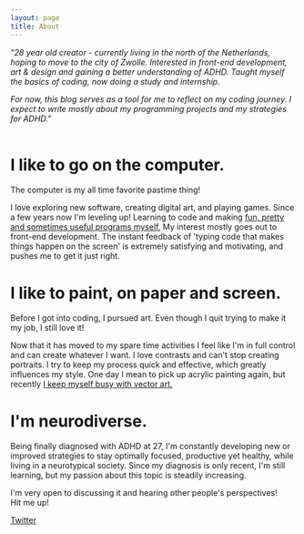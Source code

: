 ```yaml
---
layout: page
title: About
---
```

*"28 year old creator - currently living in the north of the Netherlands, hoping to move to the city of Zwolle. Interested in front-end development, art & design and gaining a better understanding of ADHD. Taught myself the basics of coding, now doing a study and internship.*

*For now, this blog serves as a tool for me to reflect on my coding journey. I expect to write mostly about my programming projects and my strategies for ADHD."*  
&nbsp;
&nbsp;
# I like to go on the computer.
The computer is my all time favorite pastime thing! 

I love exploring new software, creating digital art, and playing games. Since a few years now I'm leveling up! Learning to code and making [fun, pretty and sometimes useful programs myself.](https://github.com/Kompjoeter) My interest mostly goes out to front-end development. The instant feedback of 'typing code that makes things happen on the screen' is extremely satisfying and motivating, and pushes me to get it just right.

# I like to paint, on paper and screen.

Before I got into coding, I pursued art. Even though I quit trying to make it my job, I still love it! 

Now that it has moved to my spare time activities I feel like I'm in full control and can create whatever I want. I love contrasts and can't stop creating portraits. I try to keep my process quick and effective, which greatly influences my style. One day I mean to pick up acrylic painting again, but recently [I keep myself busy with vector art.](https://www.artstation.com/paniekjonk)

# I'm neurodiverse.

Being finally diagnosed with ADHD at 27, I'm constantly developing new or improved strategies to stay optimally focused, productive yet healthy, while living in a neurotypical society. Since my diagnosis is only recent, I'm still learning, but my passion about this topic is steadily increasing. 

I'm very open to discussing it and hearing other people's perspectives!
&nbsp;
&nbsp;
Hit me up!

<a href='https://twitter.com/KompjoeterJonk'>Twitter</a>